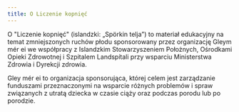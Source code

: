 ```yaml
---
title: O Liczenie kopnięć
---
```


O "Liczenie kopnięć"  (islandzki: „Spörkin telja”) to materiał edukacyjny na temat zmniejszonych ruchów płodu sponsorowany przez organizację Gleym mér ei we współpracy z Islandzkim Stowarzyszeniem Położnych, Ośrodkami Opieki Zdrowotnej i Szpitalem Landspítali przy wsparciu Ministerstwa Zdrowia i Dyrekcji zdrowia. 

Gley mér ei to organizacja sponsorująca, której celem jest zarządzanie funduszami przeznaczonymi na wsparcie różnych problemów i spraw związanych z utratą dziecka w czasie ciąży oraz podczas porodu lub po porodzie.
